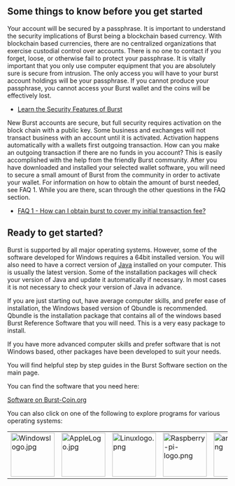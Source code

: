 Some things to know before you get started
------------------------------------------

Your account will be secured by a passphrase. It is important to understand the security implications of Burst being a blockchain based currency. With blockchain based currencies, there are no centralized organizations that exercise custodial control over accounts. There is no one to contact if you forget, loose, or otherwise fail to protect your passphrase. It is vitally important that you only use computer equipment that you are absolutely sure is secure from intrusion. The only access you will have to your burst account holdings will be your passphrase. If you cannot produce your passphrase, you cannot access your Burst wallet and the coins will be effectively lost.

-   [Learn the Security Features of Burst](secure-your-burst.md)

New Burst accounts are secure, but full security requires activation on the block chain with a public key. Some business and exchanges will not transact business with an account until it is activated. Activation happens automatically with a wallets first outgoing transaction. How can you make an outgoing transaction if there are no funds in you account? This is easily accomplished with the help from the friendly Burst community. After you have downloaded and installed your selected wallet software, you will need to secure a small amount of Burst from the community in order to activate your wallet. For information on how to obtain the amount of burst needed, see FAQ 1. While you are there, scan through the other questions in the FAQ section.

-   [FAQ 1 - How can I obtain burst to cover my initial transaction fee?](faq-how-do-i-get-burst-3f.md)

Ready to get started?
---------------------

Burst is supported by all major operating systems. However, some of the software developed for Windows requires a 64bit installed version. You will also need to have a correct version of [Java](https://www.java.com/download/) installed on your computer. This is usually the latest version. Some of the installation packages will check your version of Java and update it automatically if necessary. In most cases it is not necessary to check your version of Java in advance.

If you are just starting out, have average computer skills, and prefer ease of installation, the Windows based version of Qbundle is recommended. Qbundle is the installation package that contains all of the windows based Burst Reference Software that you will need. This is a very easy package to install.

If you have more advanced computer skills and prefer software that is not Windows based, other packages have been developed to suit your needs.

You will find helpful step by step guides in the Burst Software section on the main page.

You can find the software that you need here:

[Software on Burst-Coin.org](https://www.burst-coin.org/download-wallet/)

You can also click on one of the following to explore programs for various operating systems:

|                                                                                         |                                                                                   |                                                                                   |                                                                                                           |                                                                             |
|-----------------------------------------------------------------------------------------|-----------------------------------------------------------------------------------|-----------------------------------------------------------------------------------|-----------------------------------------------------------------------------------------------------------|-----------------------------------------------------------------------------|
| <img src="Windowslogo.jpg" title="Windowslogo.jpg" alt="Windowslogo.jpg" width="100" /> | <img src="AppleLogo.jpg" title="AppleLogo.jpg" alt="AppleLogo.jpg" width="100" /> | <img src="Linuxlogo.png" title="Linuxlogo.png" alt="Linuxlogo.png" width="100" /> | <img src="Raspberry-pi-logo.png" title="Raspberry-pi-logo.png" alt="Raspberry-pi-logo.png" width="100" /> | <img src="android.png" title="android.png" alt="android.png" width="100" /> |


